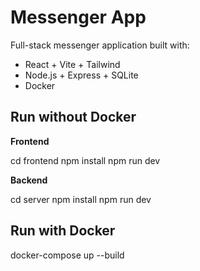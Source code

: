 # Messenger App

Full-stack messenger application built with:
- React + Vite + Tailwind
- Node.js + Express + SQLite
- Docker

## Run without Docker

**Frontend**

cd frontend
npm install
npm run dev

**Backend**

cd server
npm install
npm run dev

## Run with Docker

docker-compose up --build
